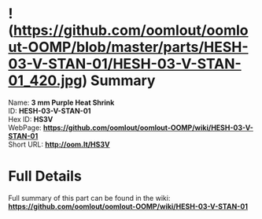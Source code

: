 
!(https://github.com/oomlout/oomlout-OOMP/blob/master/parts/HESH-03-V-STAN-01/HESH-03-V-STAN-01_420.jpg)
Summary
=================
  
Name: __3 mm Purple Heat Shrink__    
ID: __HESH-03-V-STAN-01__   
Hex ID: __HS3V__   
WebPage: __https://github.com/oomlout/oomlout-OOMP/wiki/HESH-03-V-STAN-01__   
Short URL: __http://oom.lt/HS3V__   

Full Details
==========================
Full summary of this part can be found in the wiki:   
__https://github.com/oomlout/oomlout-OOMP/wiki/HESH-03-V-STAN-01__    

